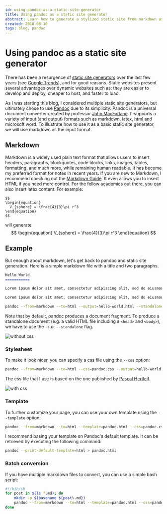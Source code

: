 ```yaml
---
id: using-pandoc-as-a-static-site-generator
title: Using pandoc as a static site generator
abstract: Learn how to generate a stylized static site from markdown using pandoc.
created: 2018-08-10
tags: blog, pandoc
---
```


# Using pandoc as a static site generator
There has been a resurgence of [static site generators](https://staticsitegenerators.net/) over the last few years (see [Google Trends](https://trends.google.com/trends/explore?date=all&q=static%20site%20generator)), and for good reasons. Static websites present several advantages over dynamic websites such as: they are easier to develop and deploy, cheaper to host, and faster to load.

As I was starting this blog, I considered multiple static site generators, but ultimately chose to use [Pandoc](https://pandoc.org/) due to its simplicity. Pandoc is a universal document converter created by professor [John MacFarlane](https://johnmacfarlane.net/). It supports a variety of input (and output) formats such as markdown, latex, html and microsoft word. To illustrate how to use it as a basic static site generator, we will use markdown as the input format.

## Markdown
Markdown is a widely used plain text format that allows users to insert headers, paragraphs, blockquotes, code blocks, links, images, tables, formatting, and much more, while remaining human readable. It has become my preferred format for notes in recent years. If you are new to Markdown, I recommend checking out the [Markdown Guide](https://www.markdownguide.org/). It even allows you to insert HTML if you need more control. For the fellow academics out there, you can also insert latex content. For example:
```
$$
\begin{equation}
  V_{sphere} = \frac{4}{3}\pi r^3
\end{equation}
$$
```
will generate
$$
\begin{equation}
  V_{sphere} = \frac{4}{3}\pi r^3
\end{equation}
$$

## Example
But enough about markdown, let's get back to pandoc and static site generation. Here is a simple markdown file with a title and two paragraphs.
```md
Hello World
===========

Lorem ipsum dolor sit amet, consectetur adipiscing elit, sed do eiusmod tempor incididunt ut labore et dolore magna aliqua. Ut enim ad minim veniam, quis nostrud exercitation ullamco laboris nisi ut aliquip ex ea commodo consequat. Duis aute irure dolor in reprehenderit in voluptate velit esse cillum dolore eu fugiat nulla pariatur. Excepteur sint occaecat cupidatat non proident, sunt in culpa qui officia deserunt mollit anim id est laborum.

Lorem ipsum dolor sit amet, consectetur adipiscing elit, sed do eiusmod tempor incididunt ut labore et dolore magna aliqua. Ut enim ad minim veniam, quis nostrud exercitation ullamco laboris nisi ut aliquip ex ea commodo consequat. Duis aute irure dolor in reprehenderit in voluptate velit esse cillum dolore eu fugiat nulla pariatur. Excepteur sint occaecat cupidatat non proident, sunt in culpa qui officia deserunt mollit anim id est laborum.
```

```sh
pandoc --from=markdown --to=html --output=hello-world.html --standalone hello-world.md
```

Note that by default, pandoc produces a document fragment. To produce a standalone document (e.g. a valid HTML file including a `<head>` and `<body>`), we have to use the `-s` or `--standalone` flag.

![without css](posts/images/without-css.png)

### Stylesheet
To make it look nicer, you can specify a css file using the `--css` option:

```sh
pandoc --from=markdown --to=html --css=pandoc.css --output=hello-world.html --standalone hello-world.md
```

The css file that I use is based on the one published by [Pascal Hertleif](https://gist.github.com/killercup/5917178).

![with css](posts/images/with-css.png)


### Template
To further customize your page, you can use your own template using the `--template` option:

```sh
pandoc --from=markdown --to=html --template=pandoc.html --css=pandoc.css --output=hello-world.html --standalone hello-world.md
```
I recommend basing your template on Pandoc's default template. It can be retrieved by executing the following command:

```sh
pandoc --print-default-template=html > pandoc.html
```

### Batch conversion
If you have multiple markdown files to convert, you can use a simple bash script:
```sh
#!/bin/sh
for post in $(ls *.md); do    
    mkdir -p $(basename ${post%.md})
    pandoc --from=markdown --to=html --template=pandoc.html --css=pandoc.css --output=$(basename ${post%.md})/index.html --standalone $post; 
done
```
